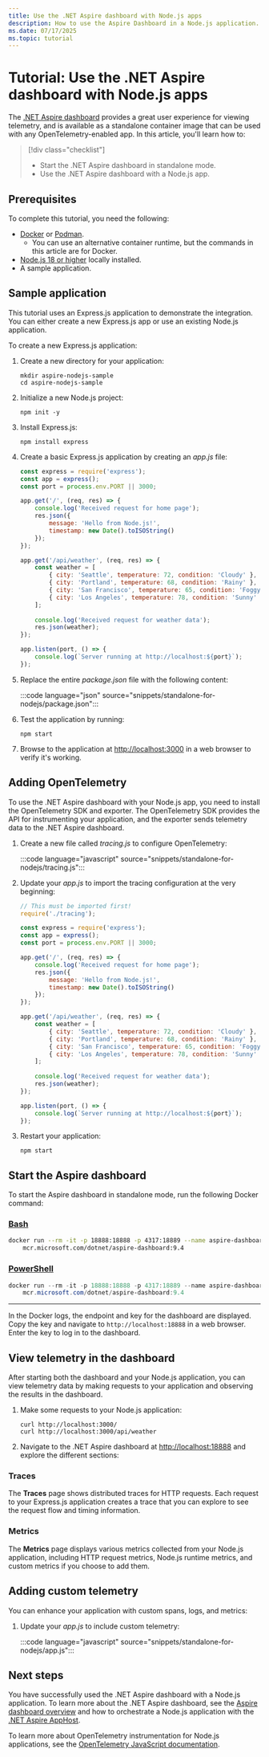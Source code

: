 ```yaml
---
title: Use the .NET Aspire dashboard with Node.js apps
description: How to use the Aspire Dashboard in a Node.js application.
ms.date: 07/17/2025
ms.topic: tutorial
---
```


# Tutorial: Use the .NET Aspire dashboard with Node.js apps

The [.NET Aspire dashboard](overview.md) provides a great user experience for viewing telemetry, and is available as a standalone container image that can be used with any OpenTelemetry-enabled app. In this article, you'll learn how to:

> [!div class="checklist"]
>
> - Start the .NET Aspire dashboard in standalone mode.
> - Use the .NET Aspire dashboard with a Node.js app.

## Prerequisites

To complete this tutorial, you need the following:

- [Docker](https://docs.docker.com/get-docker/) or [Podman](https://podman.io/).
  - You can use an alternative container runtime, but the commands in this article are for Docker.
- [Node.js 18 or higher](https://nodejs.org/en/download/package-manager) locally installed.
- A sample application.

## Sample application

This tutorial uses an Express.js application to demonstrate the integration. You can either create a new Express.js app or use an existing Node.js application.

To create a new Express.js application:

1. Create a new directory for your application:

    ```console
    mkdir aspire-nodejs-sample
    cd aspire-nodejs-sample
    ```

1. Initialize a new Node.js project:

    ```console
    npm init -y
    ```

1. Install Express.js:

    ```console
    npm install express
    ```

1. Create a basic Express.js application by creating an *app.js* file:

    ```javascript
    const express = require('express');
    const app = express();
    const port = process.env.PORT || 3000;

    app.get('/', (req, res) => {
        console.log('Received request for home page');
        res.json({
            message: 'Hello from Node.js!',
            timestamp: new Date().toISOString()
        });
    });

    app.get('/api/weather', (req, res) => {
        const weather = [
            { city: 'Seattle', temperature: 72, condition: 'Cloudy' },
            { city: 'Portland', temperature: 68, condition: 'Rainy' },
            { city: 'San Francisco', temperature: 65, condition: 'Foggy' },
            { city: 'Los Angeles', temperature: 78, condition: 'Sunny' }
        ];
        
        console.log('Received request for weather data');
        res.json(weather);
    });

    app.listen(port, () => {
        console.log(`Server running at http://localhost:${port}`);
    });
    ```

1. Replace the entire *package.json* file with the following content:

    :::code language="json" source="snippets/standalone-for-nodejs/package.json":::

1. Test the application by running:

    ```console
    npm start
    ```

1. Browse to the application at <http://localhost:3000> in a web browser to verify it's working.

## Adding OpenTelemetry

To use the .NET Aspire dashboard with your Node.js app, you need to install the OpenTelemetry SDK and exporter. The OpenTelemetry SDK provides the API for instrumenting your application, and the exporter sends telemetry data to the .NET Aspire dashboard.

1. Create a new file called *tracing.js* to configure OpenTelemetry:

    :::code language="javascript" source="snippets/standalone-for-nodejs/tracing.js":::

1. Update your *app.js* to import the tracing configuration at the very beginning:

    ```javascript
    // This must be imported first!
    require('./tracing');

    const express = require('express');
    const app = express();
    const port = process.env.PORT || 3000;

    app.get('/', (req, res) => {
        console.log('Received request for home page');
        res.json({
            message: 'Hello from Node.js!',
            timestamp: new Date().toISOString()
        });
    });

    app.get('/api/weather', (req, res) => {
        const weather = [
            { city: 'Seattle', temperature: 72, condition: 'Cloudy' },
            { city: 'Portland', temperature: 68, condition: 'Rainy' },
            { city: 'San Francisco', temperature: 65, condition: 'Foggy' },
            { city: 'Los Angeles', temperature: 78, condition: 'Sunny' }
        ];
        
        console.log('Received request for weather data');
        res.json(weather);
    });

    app.listen(port, () => {
        console.log(`Server running at http://localhost:${port}`);
    });
    ```

1. Restart your application:

    ```console
    npm start
    ```

## Start the Aspire dashboard

To start the Aspire dashboard in standalone mode, run the following Docker command:

### [Bash](#tab/bash)

```bash
docker run --rm -it -p 18888:18888 -p 4317:18889 --name aspire-dashboard \
    mcr.microsoft.com/dotnet/aspire-dashboard:9.4
```

### [PowerShell](#tab/powershell)

```powershell
docker run --rm -it -p 18888:18888 -p 4317:18889 --name aspire-dashboard `
    mcr.microsoft.com/dotnet/aspire-dashboard:9.4
```

---

In the Docker logs, the endpoint and key for the dashboard are displayed. Copy the key and navigate to `http://localhost:18888` in a web browser. Enter the key to log in to the dashboard.

## View telemetry in the dashboard

After starting both the dashboard and your Node.js application, you can view telemetry data by making requests to your application and observing the results in the dashboard.

1. Make some requests to your Node.js application:

    ```console
    curl http://localhost:3000/
    curl http://localhost:3000/api/weather
    ```

1. Navigate to the .NET Aspire dashboard at <http://localhost:18888> and explore the different sections:

### Traces

The **Traces** page shows distributed traces for HTTP requests. Each request to your Express.js application creates a trace that you can explore to see the request flow and timing information.

### Metrics

The **Metrics** page displays various metrics collected from your Node.js application, including HTTP request metrics, Node.js runtime metrics, and custom metrics if you choose to add them.

## Adding custom telemetry

You can enhance your application with custom spans, logs, and metrics:

1. Update your *app.js* to include custom telemetry:

    :::code language="javascript" source="snippets/standalone-for-nodejs/app.js":::

## Next steps

You have successfully used the .NET Aspire dashboard with a Node.js application. To learn more about the .NET Aspire dashboard, see the [Aspire dashboard overview](overview.md) and how to orchestrate a Node.js application with the [.NET Aspire AppHost](../../get-started/build-aspire-apps-with-nodejs.md).

To learn more about OpenTelemetry instrumentation for Node.js applications, see the [OpenTelemetry JavaScript documentation](https://opentelemetry.io/docs/languages/js/).
